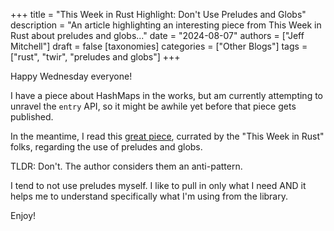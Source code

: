 +++
title = "This Week in Rust Highlight: Don't Use Preludes and Globs"
description = "An article highlighting an interesting piece from This Week in Rust about preludes and globs..."
date = "2024-08-07"
authors = ["Jeff Mitchell"]
draft = false
[taxonomies]
categories = ["Other Blogs"]
tags = ["rust", "twir", "preludes and globs"]
+++

Happy Wednesday everyone!

I have a piece about HashMaps in the works, but am currently attempting to unravel the `entry` API, so it might be awhile yet before that piece gets published.

In the meantime, I read this [great piece](https://corrode.dev/blog/dont-use-preludes-and-globs/), currated by the "This Week in Rust" folks, regarding the use of preludes and globs.

TLDR: Don't. The author considers them an anti-pattern.

I tend to not use preludes myself. I like to pull in only what I need AND it helps me to understand specifically what I'm using from the library.

Enjoy!
